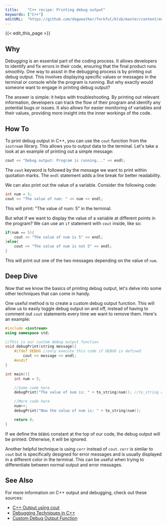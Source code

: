 ```yaml
---
title:    "C++ recipe: Printing debug output"
keywords: ["C++"]
editURL:  "https://github.com/dogweather/forkful/blob/master/content/en/cpp/printing-debug-output.md"
---
```


{{< edit_this_page >}}

## Why

Debugging is an essential part of the coding process. It allows developers to identify and fix errors in their code, ensuring that the final product runs smoothly. One way to assist in the debugging process is by printing out debug output. This involves displaying specific values or messages in the terminal or console while the program is running. But why exactly would someone want to engage in printing debug output?

The answer is simple: it helps with troubleshooting. By printing out relevant information, developers can track the flow of their program and identify any potential bugs or issues. It also allows for easier monitoring of variables and their values, providing more insight into the inner workings of the code.

## How To

To print debug output in C++, you can use the `cout` function from the `iostream` library. This allows you to output data to the terminal. Let's take a look at an example of printing out a simple message:

```C++
cout << "Debug output: Program is running..." << endl;
```

The `cout` keyword is followed by the message we want to print within quotation marks. The `endl` statement adds a line break for better readability.

We can also print out the value of a variable. Consider the following code:

```C++
int num = 5;
cout << "The value of num: " << num << endl;
```

This will print: "The value of num: 5" in the terminal.

But what if we want to display the value of a variable at different points in the program? We can use an `if` statement with `cout` inside, like so:

```C++
if(num == 5){
    cout << "The value of num is 5" << endl;
}else{
    cout << "The value of num is not 5" << endl;
}
```

This will print out one of the two messages depending on the value of `num`.

## Deep Dive

Now that we know the basics of printing debug output, let's delve into some other techniques that can come in handy.

One useful method is to create a custom debug output function. This will allow us to easily toggle debug output on and off, instead of having to comment out `cout` statements every time we want to remove them. Here's an example:

```C++
#include <iostream>
using namespace std;

//This is our custom debug output function
void debugPrint(string message){
    #ifdef DEBUG //only execute this code if DEBUG is defined
        cout << message << endl;
    #endif
}

int main(){
    int num = 5;

    //Some code here
    debugPrint("The value of num is: " + to_string(num)); //to_string converts int to string

    //More code here
    num++;
    debugPrint("Now the value of num is: " + to_string(num));

    return 0;
}

```

If we define the `DEBUG` constant at the top of our code, the debug output will be printed. Otherwise, it will be ignored.

Another helpful technique is using `cerr` instead of `cout`. `cerr` is similar to `cout` but is specifically designed for error messages and is usually displayed in a different color in the terminal. This can be useful when trying to differentiate between normal output and error messages.

## See Also

For more information on C++ output and debugging, check out these sources:

- [C++ Output using cout](https://www.geeksforgeeks.org/basic-input-output-c/)
- [Debugging Techniques in C++](https://www.programiz.com/cpp-programming/debugging)
- [Custom Debug Output Function](https://embeddedartistry.com/blog/2017/1/24/demystifying-c-cout-debugging-tricks)